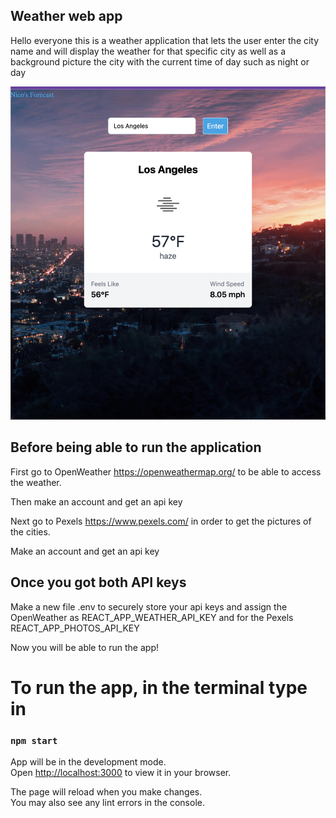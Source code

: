 ## Weather web app

Hello everyone this is a weather application that lets the user enter the city name and will display the weather for that specific city as well as a background picture the city with the current time of day such as night or day

![s20042112092024](/img/Weather-Web-App_pic.png)

## Before being able to run the application

First go to OpenWeather https://openweathermap.org/ to be able to access the weather.

Then make an account and get an api key

Next go to Pexels https://www.pexels.com/ in order to get the pictures of the cities.

Make an account and get an api key

## Once you got both API keys

Make a new file .env to securely store your api keys and assign the OpenWeather as REACT_APP_WEATHER_API_KEY and for the Pexels REACT_APP_PHOTOS_API_KEY

Now you will be able to run the app!

# To run the app, in the terminal type in

### `npm start`

App will be in the development mode.\
Open [http://localhost:3000](http://localhost:3000) to view it in your browser.

The page will reload when you make changes.\
You may also see any lint errors in the console.
